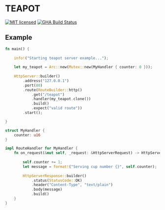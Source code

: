 # TEAPOT
[![MIT licensed](https://img.shields.io/badge/license-MIT-blue.svg)](./LICENSE)
[![GHA Build Status](https://github.com/burdockcascade/teapot/workflows/CI/badge.svg)](https://github.com/burdockcascade/teapot/actions?query=workflow%3ACI)

## Example
```rust
fn main() {
    
    info!("Starting teapot server example...");
    
    let my_teapot = Arc::new(Mutex::new(MyHandler { counter: 0 }));
    
    HttpServer::builder()
        .address("127.0.0.1")
        .port(80)
        .route(RouteBuilder::http()
            .get("/teapot")
            .handler(my_teapot.clone())
            .build()
            .expect("valid route"))
        .start();

}

struct MyHandler {
    counter: u16
}

impl RouteHandler for MyHandler {
    fn on_request(&mut self, _request: &HttpServerRequest) -> HttpServerResponse {
        
        self.counter += 1;
        let message = format!("Serving cup number {}", self.counter);
        
        HttpServerResponse::builder()
            .status(StatusCode::OK)
            .header("Content-Type", "text/plain")
            .body(message)
            .build()
    }
}
```